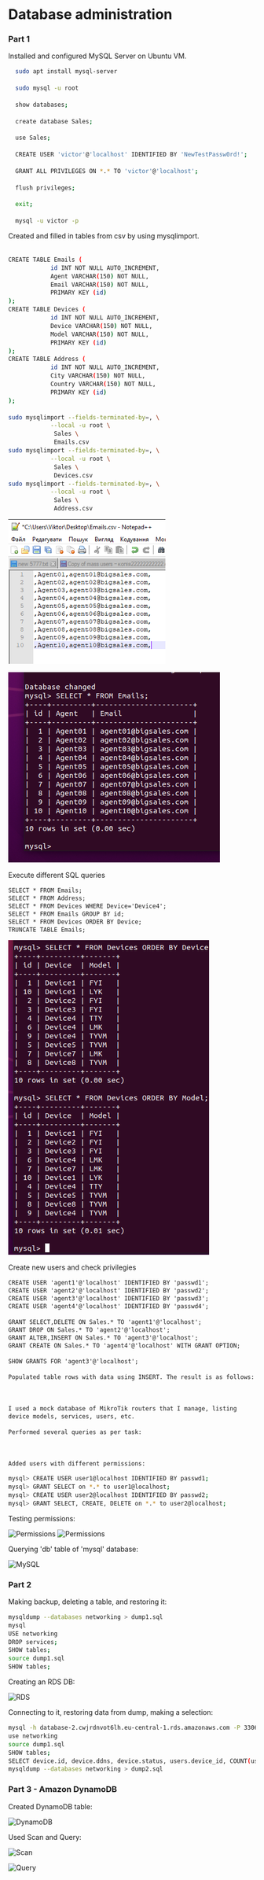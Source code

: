 # Database administration
### Part 1 

Installed and configured MySQL Server on Ubuntu VM. 

```sh
  sudo apt install mysql-server

  sudo mysql -u root 

  show databases;

  create database Sales;
  
  use Sales;
  
  CREATE USER 'victor'@'localhost' IDENTIFIED BY 'NewTestPassw0rd!';
  
  GRANT ALL PRIVILEGES ON *.* TO 'victor'@'localhost';
  
  flush privileges;
  
  exit;
  
  mysql -u victor -p
```

Created and filled in tables from csv by using mysqlimport.

```sh

CREATE TABLE Emails (
            id INT NOT NULL AUTO_INCREMENT,
            Agent VARCHAR(150) NOT NULL,
            Email VARCHAR(150) NOT NULL,           
            PRIMARY KEY (id)
);
CREATE TABLE Devices (
            id INT NOT NULL AUTO_INCREMENT,
            Device VARCHAR(150) NOT NULL,
            Model VARCHAR(150) NOT NULL,           
            PRIMARY KEY (id)
);
CREATE TABLE Address (
            id INT NOT NULL AUTO_INCREMENT,
            City VARCHAR(150) NOT NULL,
            Country VARCHAR(150) NOT NULL,           
            PRIMARY KEY (id)
);

sudo mysqlimport --fields-terminated-by=, \
            --local -u root \
             Sales \
             Emails.csv
sudo mysqlimport --fields-terminated-by=, \
            --local -u root \
             Sales \
             Devices.csv
sudo mysqlimport --fields-terminated-by=, \
            --local -u root \
             Sales \
             Address.csv
```
![Emails](./image/csv.png "Emails")

![Emails](./image/table1.png "Emails")


Execute different SQL queries

```
SELECT * FROM Emails;
SELECT * FROM Address;
SELECT * FROM Devices WHERE Device='Device4';
SELECT * FROM Emails GROUP BY id;
SELECT * FROM Devices ORDER BY Device;
TRUNCATE TABLE Emails;
```
![devices](./image/device.png "devices")


Create new users and check privilegies
```
CREATE USER 'agent1'@'localhost' IDENTIFIED BY 'passwd1';
CREATE USER 'agent2'@'localhost' IDENTIFIED BY 'passwd2';
CREATE USER 'agent3'@'localhost' IDENTIFIED BY 'passwd3';
CREATE USER 'agent4'@'localhost' IDENTIFIED BY 'passwd4';

GRANT SELECT,DELETE ON Sales.* TO 'agent1'@'localhost';
GRANT DROP ON Sales.* TO 'agent2'@'localhost';
GRANT ALTER,INSERT ON Sales.* TO 'agent3'@'localhost';
GRANT CREATE ON Sales.* TO 'agent4'@'localhost' WITH GRANT OPTION;

SHOW GRANTS FOR 'agent3'@'localhost';

Populated table rows with data using INSERT. The result is as follows:



I used a mock database of MikroTik routers that I manage, listing device models, services, users, etc.

Performed several queries as per task:



Added users with different permissions:
```

```sh
mysql> CREATE USER user1@localhost IDENTIFIED BY passwd1;
mysql> GRANT SELECT on *.* to user1@localhost;
mysql> CREATE USER user2@localhost IDENTIFIED BY passwd2;
mysql> GRANT SELECT, CREATE, DELETE on *.* to user2@localhost;
```

Testing permissions:

![Permissions](./images/user1.png "Permissions for user1")
![Permissions](./images/user2.png "Permissions for user2")

Querying 'db' table of 'mysql' database:

![MySQL](./images/query_db.png "DB table query")

### Part 2

Making backup, deleting a table, and restoring it:

```sh
mysqldump --databases networking > dump1.sql
mysql
USE networking
DROP services;
SHOW tables;
source dump1.sql
SHOW tables;
```

Creating an RDS DB:

![RDS](./images/rds.png "RDS DB")

Connecting to it, restoring data from dump, making a selection:

```sh
mysql -h database-2.cwjrdnvot6lh.eu-central-1.rds.amazonaws.com -P 3306 -u dbadmin -p
use networking
source dump1.sql
SHOW tables;
SELECT device.id, device.ddns, device.status, users.device_id, COUNT(users.user) FROM device, users WHERE device.id = users.device_id GROUP BY users.device_id ORDER BY device.id;
mysqldump --databases networking > dump2.sql
```

### Part 3 - Amazon DynamoDB

Created DynamoDB table:

![DynamoDB](./images/dynamodb.png "DynamoDB")

Used Scan and Query:

![Scan](./images/scan.png "DynamoDB Scan")

![Query](./images/dynamoquery.png "DynamoDB Query")
